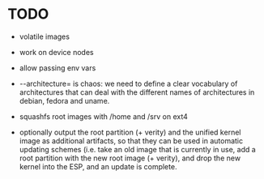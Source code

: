 # TODO

* volatile images

* work on device nodes

* allow passing env vars

* --architecture= is chaos: we need to define a clear vocabulary of
  architectures that can deal with the different names of
  architectures in debian, fedora and uname.

* squashfs root images with /home and /srv on ext4

* optionally output the root partition (+ verity) and the unified
  kernel image as additional artifacts, so that they can be used in
  automatic updating schemes (i.e. take an old image that is currently
  in use, add a root partition with the new root image (+ verity), and
  drop the new kernel into the ESP, and an update is complete.
